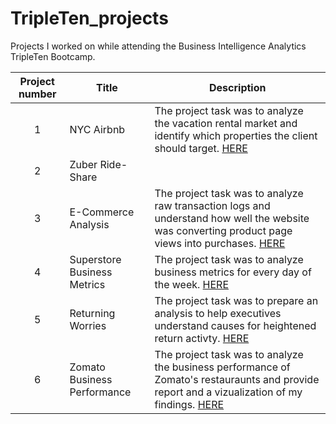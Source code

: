 # TripleTen_projects
Projects I worked on while attending the Business Intelligence Analytics TripleTen Bootcamp.


| Project number | Title | Description |
| :-----------: | ----------- |----------- |
| 1 | NYC Airbnb | The project task was to analyze the vacation rental market and identify which properties the client should target. [HERE](https://docs.google.com/spreadsheets/d/1HzqWPGCgzFcit1o-qatRueYbX_TjLkGgUbHsXnz_sqA/edit?usp=sharing) |
| 2 | Zuber Ride-Share | 
| 3 | E-Commerce Analysis | The project task was to analyze raw transaction logs and understand how well the website was converting product page views into purchases. [HERE](https://docs.google.com/spreadsheets/d/1dDCcZkHiLngDuoXBzeXUVW6uv44KLRcBcEE6URc5dFw/edit?usp=sharing) |
| 4 | Superstore Business Metrics | The project task was to analyze business metrics for every day of the week. [HERE](https://public.tableau.com/app/profile/jayce.brayboy/viz/Tableau_Containers_16918118764360/BusinessMetricsbyDayofWeek)
| 5 | Returning Worries | The project task was to prepare an analysis to help executives understand causes for heightened return activty. [HERE](https://public.tableau.com/app/profile/jayce.brayboy/viz/ReturningWorries/Story)
| 6 | Zomato Business Performance | The project task was to analyze the business performance of Zomato's restauraunts and provide report and a vizualization of my findings. [HERE](https://public.tableau.com/views/BusinessPerformanceofZomato/BusinessPerformanceofZomato?:language=en-US&publish=yes&:display_count=n&:origin=viz_share_link)

